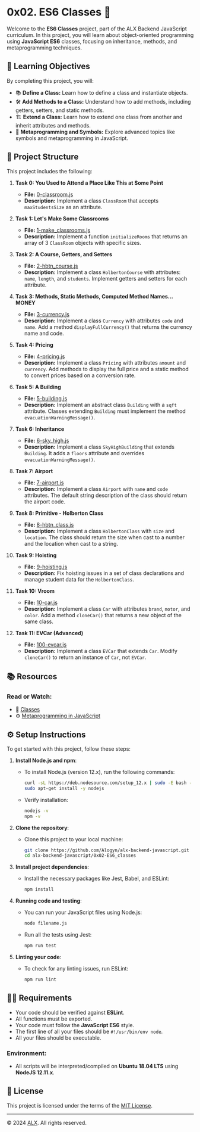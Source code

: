 # 0x02. ES6 Classes 🏫

Welcome to the **ES6 Classes** project, part of the ALX Backend JavaScript curriculum. In this project, you will learn about object-oriented programming using **JavaScript ES6** classes, focusing on inheritance, methods, and metaprogramming techniques.

## 📝 Learning Objectives

By completing this project, you will:

- 📚 **Define a Class:** Learn how to define a class and instantiate objects.
- 🛠️ **Add Methods to a Class:** Understand how to add methods, including getters, setters, and static methods.
- 🏗️ **Extend a Class:** Learn how to extend one class from another and inherit attributes and methods.
- 🔧 **Metaprogramming and Symbols:** Explore advanced topics like symbols and metaprogramming in JavaScript.

## 📂 Project Structure

This project includes the following:

1. **Task 0: You Used to Attend a Place Like This at Some Point**  
   - **File:** [0-classroom.js](./0-classroom.js)  
   - **Description:** Implement a class `ClassRoom` that accepts `maxStudentsSize` as an attribute.

2. **Task 1: Let's Make Some Classrooms**  
   - **File:** [1-make_classrooms.js](./1-make_classrooms.js)  
   - **Description:** Implement a function `initializeRooms` that returns an array of 3 `ClassRoom` objects with specific sizes.

3. **Task 2: A Course, Getters, and Setters**  
   - **File:** [2-hbtn_course.js](./2-hbtn_course.js)  
   - **Description:** Implement a class `HolbertonCourse` with attributes: `name`, `length`, and `students`. Implement getters and setters for each attribute.

4. **Task 3: Methods, Static Methods, Computed Method Names... MONEY**  
   - **File:** [3-currency.js](./3-currency.js)  
   - **Description:** Implement a class `Currency` with attributes `code` and `name`. Add a method `displayFullCurrency()` that returns the currency name and code.

5. **Task 4: Pricing**  
   - **File:** [4-pricing.js](./4-pricing.js)  
   - **Description:** Implement a class `Pricing` with attributes `amount` and `currency`. Add methods to display the full price and a static method to convert prices based on a conversion rate.

6. **Task 5: A Building**  
   - **File:** [5-building.js](./5-building.js)  
   - **Description:** Implement an abstract class `Building` with a `sqft` attribute. Classes extending `Building` must implement the method `evacuationWarningMessage()`.

7. **Task 6: Inheritance**  
   - **File:** [6-sky_high.js](./6-sky_high.js)  
   - **Description:** Implement a class `SkyHighBuilding` that extends `Building`. It adds a `floors` attribute and overrides `evacuationWarningMessage()`.

8. **Task 7: Airport**  
   - **File:** [7-airport.js](./7-airport.js)  
   - **Description:** Implement a class `Airport` with `name` and `code` attributes. The default string description of the class should return the airport code.

9. **Task 8: Primitive - Holberton Class**  
   - **File:** [8-hbtn_class.js](./8-hbtn_class.js)  
   - **Description:** Implement a class `HolbertonClass` with `size` and `location`. The class should return the size when cast to a number and the location when cast to a string.

10. **Task 9: Hoisting**  
    - **File:** [9-hoisting.js](./9-hoisting.js)  
    - **Description:** Fix hoisting issues in a set of class declarations and manage student data for the `HolbertonClass`.

11. **Task 10: Vroom**  
    - **File:** [10-car.js](./10-car.js)  
    - **Description:** Implement a class `Car` with attributes `brand`, `motor`, and `color`. Add a method `cloneCar()` that returns a new object of the same class.

12. **Task 11: EVCar (Advanced)**  
    - **File:** [100-evcar.js](./100-evcar.js)  
    - **Description:** Implement a class `EVCar` that extends `Car`. Modify `cloneCar()` to return an instance of `Car`, not `EVCar`.

## 📚 Resources

### Read or Watch:

- 📘 [Classes](https://developer.mozilla.org/en-US/docs/Web/JavaScript/Reference/Classes)
- ⚙️ [Metaprogramming in JavaScript](https://exploringjs.com/es6/ch_metaprogramming.html)

## ⚙️ Setup Instructions

To get started with this project, follow these steps:

1. **Install Node.js and npm**:
   - To install Node.js (version 12.x), run the following commands:
     ```bash
     curl -sL https://deb.nodesource.com/setup_12.x | sudo -E bash -
     sudo apt-get install -y nodejs
     ```
   - Verify installation:
     ```bash
     nodejs -v
     npm -v
     ```

2. **Clone the repository**:
   - Clone this project to your local machine:
     ```bash
     git clone https://github.com/Alogyn/alx-backend-javascript.git
     cd alx-backend-javascript/0x02-ES6_classes
     ```

3. **Install project dependencies**:
   - Install the necessary packages like Jest, Babel, and ESLint:
     ```bash
     npm install
     ```

4. **Running code and testing**:
   - You can run your JavaScript files using Node.js:
     ```bash
     node filename.js
     ```
   - Run all the tests using Jest:
     ```bash
     npm run test
     ```

5. **Linting your code**:
   - To check for any linting issues, run ESLint:
     ```bash
     npm run lint
     ```

## 🧑‍💻 Requirements

- Your code should be verified against **ESLint**.
- All functions must be exported.
- Your code must follow the **JavaScript ES6** style.
- The first line of all your files should be `#!/usr/bin/env node`.
- All your files should be executable.

### Environment:

- All scripts will be interpreted/compiled on **Ubuntu 18.04 LTS** using **NodeJS 12.11.x**.

## 📜 License

This project is licensed under the terms of the [MIT License](https://opensource.org/licenses/MIT).

---

© 2024 [ALX](https://www.alxafrica.com/). All rights reserved.
